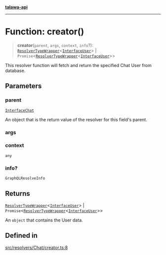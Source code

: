 [**talawa-api**](../../../../README.md)

***

# Function: creator()

> **creator**(`parent`, `args`, `context`, `info`?): [`ResolverTypeWrapper`](../../../../types/generatedGraphQLTypes/type-aliases/ResolverTypeWrapper.md)\<[`InterfaceUser`](../../../../models/User/interfaces/InterfaceUser.md)\> \| `Promise`\<[`ResolverTypeWrapper`](../../../../types/generatedGraphQLTypes/type-aliases/ResolverTypeWrapper.md)\<[`InterfaceUser`](../../../../models/User/interfaces/InterfaceUser.md)\>\>

This resolver function will fetch and return the specified Chat User from database.

## Parameters

### parent

[`InterfaceChat`](../../../../models/Chat/interfaces/InterfaceChat.md)

An object that is the return value of the resolver for this field's parent.

### args

### context

`any`

### info?

`GraphQLResolveInfo`

## Returns

[`ResolverTypeWrapper`](../../../../types/generatedGraphQLTypes/type-aliases/ResolverTypeWrapper.md)\<[`InterfaceUser`](../../../../models/User/interfaces/InterfaceUser.md)\> \| `Promise`\<[`ResolverTypeWrapper`](../../../../types/generatedGraphQLTypes/type-aliases/ResolverTypeWrapper.md)\<[`InterfaceUser`](../../../../models/User/interfaces/InterfaceUser.md)\>\>

An `object` that contains the User data.

## Defined in

[src/resolvers/Chat/creator.ts:8](https://github.com/Suyash878/talawa-api/blob/e4413cec641a837926071678fed3c7f67234e31e/src/resolvers/Chat/creator.ts#L8)
